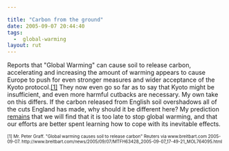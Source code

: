 ```yaml
---

title: "Carbon from the ground"
date: 2005-09-07 20:44:40
tags:
  -  global-warming
layout: rut
---
```


<p>Reports that "Global Warming" can cause soil to release carbon, accelerating and increasing the amount of warming appears to cause Europe to push for even stronger measures and wider acceptance of the Kyoto protocol.<a href="http://www.breitbart.com/news/2005/09/07/MTFH63428_2005-09-07_17-49-21_MOL764095.html">[1]</a> They now even go so far as to say that Kyoto might be insufficient, and even more harmful cutbacks are necessary. My own take on this differs.  If the carbon released from English soil overshadows all of the cuts England has made, why should it be different here?  My prediction <a href="http://www.schierer.org/~luke/log/20050615-1352/20050615-1352">remains</a> that we will find that it is too late to stop global warming, and that our efforts are better spent learning how to cope with its inevitable effects.</p>  <font size="-2"> [1] Mr. Peter Graff.  "Global warming causes soil to release carbon" Reuters via www.breitbart.com 2005-09-07. http://www.breitbart.com/news/2005/09/07/MTFH63428_2005-09-07_17-49-21_MOL764095.html </font>

